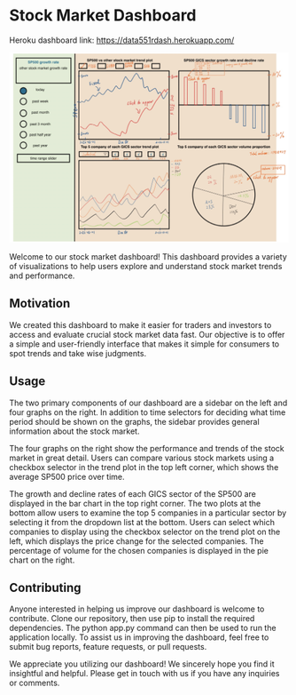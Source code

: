 # Stock Market Dashboard

Heroku dashboard link: https://data551rdash.herokuapp.com/

![sketch](sketch.jpeg)


Welcome to our stock market dashboard! This dashboard provides a variety of visualizations to help users explore and understand stock market trends and performance.

## Motivation

We created this dashboard to make it easier for traders and investors to access and evaluate crucial stock market data fast. Our objective is to offer a simple and user-friendly interface that makes it simple for consumers to spot trends and take wise judgments.


## Usage

The two primary components of our dashboard are a sidebar on the left and four graphs on the right. In addition to time selectors for deciding what time period should be shown on the graphs, the sidebar provides general information about the stock market.

The four graphs on the right show the performance and trends of the stock market in great detail. Users can compare various stock markets using a checkbox selector in the trend plot in the top left corner, which shows the average SP500 price over time.

The growth and decline rates of each GICS sector of the SP500 are displayed in the bar chart in the top right corner. The two plots at the bottom allow users to examine the top 5 companies in a particular sector by selecting it from the dropdown list at the bottom. Users can select which companies to display using the checkbox selector on the trend plot on the left, which displays the price change for the selected companies. The percentage of volume for the chosen companies is displayed in the pie chart on the right.


## Contributing

Anyone interested in helping us improve our dashboard is welcome to contribute. Clone our repository, then use pip to install the required dependencies. The python app.py command can then be used to run the application locally. To assist us in improving the dashboard, feel free to submit bug reports, feature requests, or pull requests.

We appreciate you utilizing our dashboard! We sincerely hope you find it insightful and helpful. Please get in touch with us if you have any inquiries or comments.
